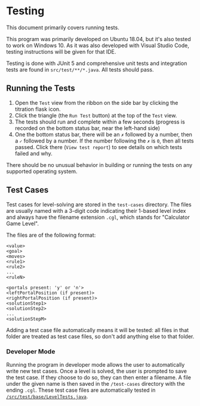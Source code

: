 # Testing

This document primarily covers running tests.

This program was primarily developed on Ubuntu 18.04, but it's also tested to work on Windows 10. As it was also developed with Visual Studio Code, testing instructions will be given for that IDE.

Testing is done with JUnit 5 and comprehensive unit tests and integration tests are found in `src/test/**/*.java`. All tests should pass.

## Running the Tests

1. Open the `Test` view from the ribbon on the side bar by clicking the titration flask icon.
1. Click the triangle (the `Run Test` button) at the top of the `Test` view.
1. The tests should run and complete within a few seconds (progress is recorded on the bottom status bar, near the left-hand side)
1. One the bottom status bar, there will be an `✗` followed by a number, then a `✓` followed by a number. If the number following the `✗` is `0`, then all tests passed. Click there (`View test report`) to see details on which tests failed and why.

There should be no unusual behavior in building or running the tests on any supported operating system.

## Test Cases

Test cases for level-solving are stored in the `test-cases` directory. The files are usually named with a 3-digit code indicating their 1-based level index and always have the filename extension `.cgl`, which stands for "Calculator Game Level".

The files are of the following format:

```
<value>
<goal>
<moves>
<rule1>
<rule2>
...
<ruleN>

<portals present: 'y' or 'n'>
<leftPortalPosition (if present)>
<rightPortalPosition (if present)>
<solutionStep1>
<solutionStep2>
...
<solutionStepM>
```

Adding a test case file automatically means it will be tested: all files in that folder are treated as test case files, so don't add anything else to that folder.

### Developer Mode

Running the program in developer mode allows the user to automatically write new test cases. Once a level is solved, the user is prompted to save the test case. If they choose to do so, they can then enter a filename. A file under the given name is then saved in the `/test-cases` directory with the ending `.cgl`. These test case files are automatically tested in [`/src/test/base/LevelTests.java`](/src/test/base/LevelTests.java).
